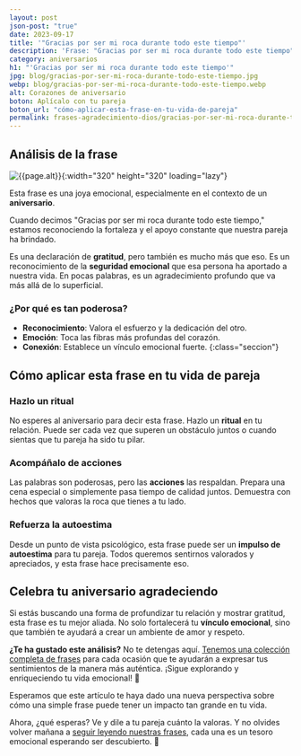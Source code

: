 ```yaml
---
layout: post
json-post: "true"
date: 2023-09-17
title: '"Gracias por ser mi roca durante todo este tiempo"'
description: 'Frase: "Gracias por ser mi roca durante todo este tiempo". Descubre cómo una simple frase de agradecimiento puede cambiar tu aniversario'
category: aniversarios
h1: "'Gracias por ser mi roca durante todo este tiempo'"
jpg: blog/gracias-por-ser-mi-roca-durante-todo-este-tiempo.jpg
webp: blog/gracias-por-ser-mi-roca-durante-todo-este-tiempo.webp
alt: Corazones de aniversario
boton: Aplícalo con tu pareja
boton_url: "cómo-aplicar-esta-frase-en-tu-vida-de-pareja"
permalink: frases-agradecimiento-dios/gracias-por-ser-mi-roca-durante-todo-este-tiempo
---
```

## Análisis de la frase

![{{page.alt}}]({{site.baseurl}}/img/{{page.webp}}){:width="320" height="320" loading="lazy"}

Esta frase es una joya emocional, especialmente en el contexto de un **aniversario**.

Cuando decimos "Gracias por ser mi roca durante todo este tiempo," estamos reconociendo la fortaleza y el apoyo constante que nuestra pareja ha brindado.

Es una declaración de **gratitud**, pero también es mucho más que eso. Es un reconocimiento de la **seguridad emocional** que esa persona ha aportado a nuestra vida. En pocas palabras, es un agradecimiento profundo que va más allá de lo superficial.

### ¿Por qué es tan poderosa?

- **Reconocimiento**: Valora el esfuerzo y la dedicación del otro.
- **Emoción**: Toca las fibras más profundas del corazón.
- **Conexión**: Establece un vínculo emocional fuerte.
{:class="seccion"}

## Cómo aplicar esta frase en tu vida de pareja

### Hazlo un ritual

No esperes al aniversario para decir esta frase. Hazlo un **ritual** en tu relación. Puede ser cada vez que superen un obstáculo juntos o cuando sientas que tu pareja ha sido tu pilar.

### Acompáñalo de acciones

Las palabras son poderosas, pero las **acciones** las respaldan. Prepara una cena especial o simplemente pasa tiempo de calidad juntos. Demuestra con hechos que valoras la roca que tienes a tu lado.

### Refuerza la autoestima

Desde un punto de vista psicológico, esta frase puede ser un **impulso de autoestima** para tu pareja. Todos queremos sentirnos valorados y apreciados, y esta frase hace precisamente eso.

## Celebra tu aniversario agradeciendo

Si estás buscando una forma de profundizar tu relación y mostrar gratitud, esta frase es tu mejor aliada. No solo fortalecerá tu **vínculo emocional**, sino que también te ayudará a crear un ambiente de amor y respeto.

**¿Te ha gustado este análisis?** No te detengas aquí. [Tenemos una colección completa de frases]({{'reflexiones'|relative_url}}) para cada ocasión que te ayudarán a expresar tus sentimientos de la manera más auténtica. ¡Sigue explorando y enriqueciendo tu vida emocional! 🌟

Esperamos que este artículo te haya dado una nueva perspectiva sobre cómo una simple frase puede tener un impacto tan grande en tu vida.

Ahora, ¿qué esperas? Ve y dile a tu pareja cuánto la valoras. Y no olvides volver mañana a [seguir leyendo nuestras frases](/), cada una es un tesoro emocional esperando ser descubierto. 📖
